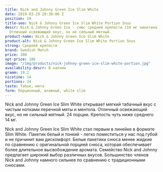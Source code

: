 ```yaml
---
title: Nick and Johnny Green Ice Slim White
date: 2019-03-29 20:38:00 Z
position: 19
title-seo: Nick & Johnny Green Ice Slim White Portion Snus
descr: Nick & Johnny Green Ice - снюс средней крепости (14 мг никотина), 24 порции.
  Отличный освежающий вкус, но не сильный мятный.
product-name: Nick & Johnny Green Ice Slim White
product-alt: Nick & Johnny Green Ice Slim White Portion Snus
strong: Средней крепости
brand: Swedish Match
price: 200
opt-price: 186
image: "/img/products/nick-johnny-green-ice-slim-white-portion.jpg"
availability-descr: В налчии
gramm: 19.2
nicotine: 14
portions: 24
taste: Табак, мята
form: Порционный, влажный, white slim
---
```


Nick and Johnny Green Ice Slim White открывает мягкий табачный вкус с чистым нотками перечной мяты и ментола.
Отличный освежающий вкус, но не сильный мятный. 24 порции. Крепость чуть ниже среднего 14 мг.

Nick and Johnny Green Ice Slim White стал первым в линейке в формате Slim White. Пакетик белый и тонкий - легко поместиться у нас под губой и не причинит вам дискомфорт. Белые пакетики снюса менее жидкие по сравнению с оригинальной порцией снюса, которая обеспечивает более длительное высвобождение аромата. Семейство Nick and Johnny предлагает широкий выбор различных вкусов. Большинство членов Nick and Johnny намного сильнее по сравнению с традиционными снюсами.
